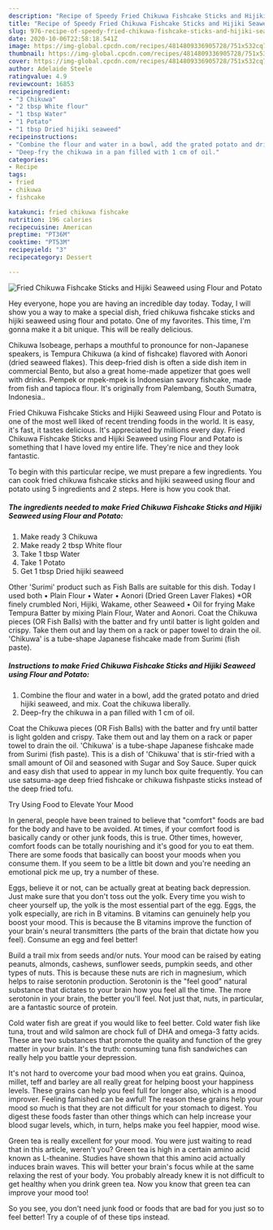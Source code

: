 ```yaml
---
description: "Recipe of Speedy Fried Chikuwa Fishcake Sticks and Hijiki Seaweed using Flour and Potato"
title: "Recipe of Speedy Fried Chikuwa Fishcake Sticks and Hijiki Seaweed using Flour and Potato"
slug: 976-recipe-of-speedy-fried-chikuwa-fishcake-sticks-and-hijiki-seaweed-using-flour-and-potato
date: 2020-10-06T22:58:18.541Z
image: https://img-global.cpcdn.com/recipes/4814809336905728/751x532cq70/fried-chikuwa-fishcake-sticks-and-hijiki-seaweed-using-flour-and-potato-recipe-main-photo.jpg
thumbnail: https://img-global.cpcdn.com/recipes/4814809336905728/751x532cq70/fried-chikuwa-fishcake-sticks-and-hijiki-seaweed-using-flour-and-potato-recipe-main-photo.jpg
cover: https://img-global.cpcdn.com/recipes/4814809336905728/751x532cq70/fried-chikuwa-fishcake-sticks-and-hijiki-seaweed-using-flour-and-potato-recipe-main-photo.jpg
author: Adelaide Steele
ratingvalue: 4.9
reviewcount: 16853
recipeingredient:
- "3 Chikuwa"
- "2 tbsp White flour"
- "1 tbsp Water"
- "1 Potato"
- "1 tbsp Dried hijiki seaweed"
recipeinstructions:
- "Combine the flour and water in a bowl, add the grated potato and dried hijiki seaweed, and mix. Coat the chikuwa liberally."
- "Deep-fry the chikuwa in a pan filled with 1 cm of oil."
categories:
- Recipe
tags:
- fried
- chikuwa
- fishcake

katakunci: fried chikuwa fishcake 
nutrition: 196 calories
recipecuisine: American
preptime: "PT36M"
cooktime: "PT53M"
recipeyield: "3"
recipecategory: Dessert

---
```



![Fried Chikuwa Fishcake Sticks and Hijiki Seaweed using Flour and Potato](https://img-global.cpcdn.com/recipes/4814809336905728/751x532cq70/fried-chikuwa-fishcake-sticks-and-hijiki-seaweed-using-flour-and-potato-recipe-main-photo.jpg)

Hey everyone, hope you are having an incredible day today. Today, I will show you a way to make a special dish, fried chikuwa fishcake sticks and hijiki seaweed using flour and potato. One of my favorites. This time, I'm gonna make it a bit unique. This will be really delicious.

Chikuwa Isobeage, perhaps a mouthful to pronounce for non-Japanese speakers, is Tempura Chikuwa (a kind of fishcake) flavored with Aonori (dried seaweed flakes). This deep-fried dish is often a side dish item in commercial Bento, but also a great home-made appetizer that goes well with drinks. Pempek or mpek-mpek is Indonesian savory fishcake, made from fish and tapioca flour. It&#39;s originally from Palembang, South Sumatra, Indonesia..

Fried Chikuwa Fishcake Sticks and Hijiki Seaweed using Flour and Potato is one of the most well liked of recent trending foods in the world. It is easy, it's fast, it tastes delicious. It's appreciated by millions every day. Fried Chikuwa Fishcake Sticks and Hijiki Seaweed using Flour and Potato is something that I have loved my entire life. They're nice and they look fantastic.


To begin with this particular recipe, we must prepare a few ingredients. You can cook fried chikuwa fishcake sticks and hijiki seaweed using flour and potato using 5 ingredients and 2 steps. Here is how you cook that.

<!--inarticleads1-->

##### The ingredients needed to make Fried Chikuwa Fishcake Sticks and Hijiki Seaweed using Flour and Potato:

1. Make ready 3 Chikuwa
1. Make ready 2 tbsp White flour
1. Take 1 tbsp Water
1. Take 1 Potato
1. Get 1 tbsp Dried hijiki seaweed


Other &#39;Surimi&#39; product such as Fish Balls are suitable for this dish. Today I used both • Plain Flour • Water • Aonori (Dried Green Laver Flakes) *OR finely crumbled Nori, Hijiki, Wakame, other Seaweed • Oil for frying Make Tempura Batter by mixing Plain Flour, Water and Aonori. Coat the Chikuwa pieces (OR Fish Balls) with the batter and fry until batter is light golden and crispy. Take them out and lay them on a rack or paper towel to drain the oil. &#39;Chikuwa&#39; is a tube-shape Japanese fishcake made from Surimi (fish paste). 

<!--inarticleads2-->

##### Instructions to make Fried Chikuwa Fishcake Sticks and Hijiki Seaweed using Flour and Potato:

1. Combine the flour and water in a bowl, add the grated potato and dried hijiki seaweed, and mix. Coat the chikuwa liberally.
1. Deep-fry the chikuwa in a pan filled with 1 cm of oil.


Coat the Chikuwa pieces (OR Fish Balls) with the batter and fry until batter is light golden and crispy. Take them out and lay them on a rack or paper towel to drain the oil. &#39;Chikuwa&#39; is a tube-shape Japanese fishcake made from Surimi (fish paste). This is a dish of &#39;Chikuwa&#39; that is stir-fried with a small amount of Oil and seasoned with Sugar and Soy Sauce. Super quick and easy dish that used to appear in my lunch box quite frequently. You can use satsuma-age deep fried fishcake or chikuwa fishpaste sticks instead of the deep fried tofu. 

Try Using Food to Elevate Your Mood


In general, people have been trained to believe that "comfort" foods are bad for the body and have to be avoided. At times, if your comfort food is basically candy or other junk foods, this is true. Other times, however, comfort foods can be totally nourishing and it's good for you to eat them. There are some foods that basically can boost your moods when you consume them. If you seem to be a little bit down and you're needing an emotional pick me up, try a number of these.

Eggs, believe it or not, can be actually great at beating back depression. Just make sure that you don't toss out the yolk. Every time you wish to cheer yourself up, the yolk is the most essential part of the egg. Eggs, the yolk especially, are rich in B vitamins. B vitamins can genuinely help you boost your mood. This is because the B vitamins improve the function of your brain's neural transmitters (the parts of the brain that dictate how you feel). Consume an egg and feel better!

Build a trail mix from seeds and/or nuts. Your mood can be raised by eating peanuts, almonds, cashews, sunflower seeds, pumpkin seeds, and other types of nuts. This is because these nuts are rich in magnesium, which helps to raise serotonin production. Serotonin is the "feel good" natural substance that dictates to your brain how you feel all the time. The more serotonin in your brain, the better you'll feel. Not just that, nuts, in particular, are a fantastic source of protein.

Cold water fish are great if you would like to feel better. Cold water fish like tuna, trout and wild salmon are chock full of DHA and omega-3 fatty acids. These are two substances that promote the quality and function of the grey matter in your brain. It's the truth: consuming tuna fish sandwiches can really help you battle your depression. 

It's not hard to overcome your bad mood when you eat grains. Quinoa, millet, teff and barley are all really great for helping boost your happiness levels. These grains can help you feel full for longer also, which is a mood improver. Feeling famished can be awful! The reason these grains help your mood so much is that they are not difficult for your stomach to digest. You digest these foods faster than other things which can help increase your blood sugar levels, which, in turn, helps make you feel happier, mood wise.

Green tea is really excellent for your mood. You were just waiting to read that in this article, weren't you? Green tea is high in a certain amino acid known as L-theanine. Studies have shown that this amino acid actually induces brain waves. This will better your brain's focus while at the same relaxing the rest of your body. You probably already knew it is not difficult to get healthy when you drink green tea. Now you know that green tea can improve your mood too!

So you see, you don't need junk food or foods that are bad for you just so to feel better! Try  a  couple of  of  these  tips  instead.


